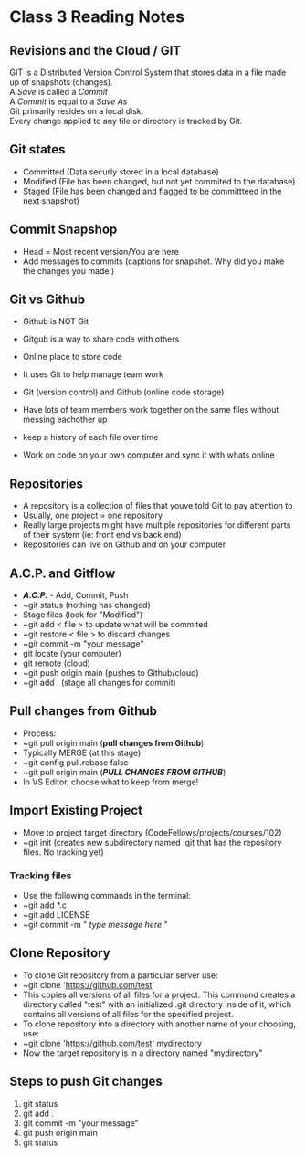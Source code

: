 # Class 3 Reading Notes

## **Revisions and the Cloud / GIT**  

GIT is a Distributed Version Control System that stores data in a file made up of snapshots (changes).  
A *Save* is called a *Commit*  
A *Commit* is equal to a *Save As*  
Git primarily resides on a local disk.  
Every change applied to any file or directory is tracked by Git.  

## **Git states**  

- Committed (Data securly stored in a local database)  
- Modified  (File has been changed, but not yet commited to the database)  
- Staged (File has been changed and flagged to be committteed in the next snapshot)  

## **Commit Snapshop**

- Head = Most recent version/You are here  
- Add messages to commits (captions for snapshot. Why did you make the changes you made.)  

## **Git vs Github**  

- Github is NOT Git  
- Gitgub is a way to share code with others  
- Online place to store code  
- It uses Git to help manage team work  

- Git (version control) and Github (online code storage)  
- Have lots of team members work together on the same files without messing eachother up  
- keep a history of each file over time  
- Work on code on your own computer and sync it with whats online  

## **Repositories**  

- A repository is a collection of files that youve told Git to pay attention to  
- Usually, one project = one repository  
- Really large projects might have multiple repositories for different parts of their system (ie: front end vs back end)  
- Repositories can live on Github and on your computer  

## **A.C.P. and Gitflow**  

- ***A.C.P.*** - Add, Commit, Push
- ~git status (nothing has changed)  
- Stage files (look for "Modified")  
- ~git add < file > to update what will be commited  
- ~git restore < file > to discard changes  
- ~git commit -m "your message"  
- git locate (your computer)  
- git remote (cloud)  
- ~git push origin main (pushes to Github/cloud)  
- ~git add . (stage all changes for commit)  

## **Pull changes from Github**  

- Process:  
- ~git pull origin main (**pull changes from Github**)  
- Typically MERGE (at this stage)  
- ~git config pull.rebase false  
- ~git pull origin main (***PULL CHANGES FROM GITHUB***)  
- In VS Editor, choose what to keep from merge!  

## **Import Existing Project**  

- Move to project target directory (CodeFellows/projects/courses/102)  
- ~git init (creates new subdirectory named .git that has the repository files. No tracking yet)  

### **Tracking files**  

- Use the following commands in the terminal:  
- ~git add *.c  
- ~git add LICENSE  
- ~git commit -m " *type message here* "  

## **Clone Repository**  

- To clone Git repository from a particular server use:  
- ~git clone 'https://github.com/test'  
- This copies all versions of all files for a project. This command creates a directory called "test" with an initialized .git directory inside of it, which contains all versions of all files for the specified project.  
- To clone repository into a directory with another name of your choosing, use:  
- ~git clone 'https://github.com/test' mydirectory  
- Now the target repository is in a directory named "mydirectory"  

## Steps to push Git changes  

1. git status
2. git add .
3. git commit -m "your message"
4. git push origin main
5. git status
